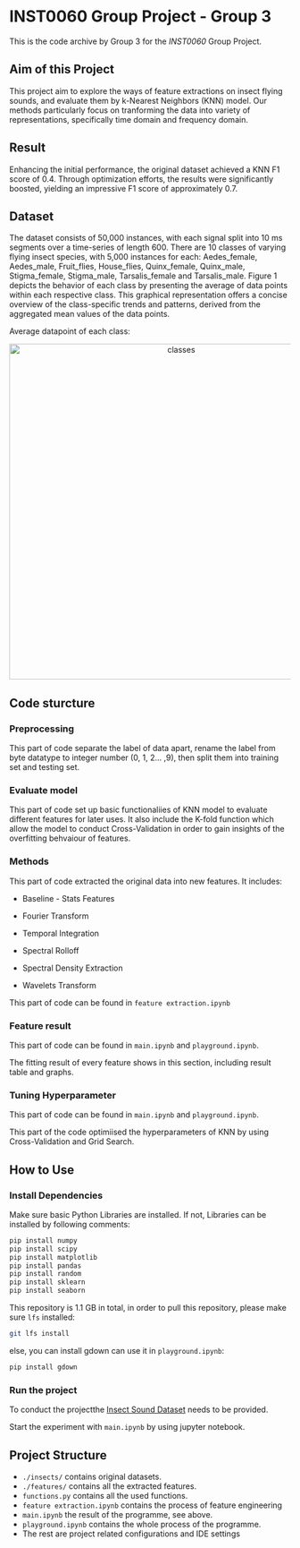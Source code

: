 # INST0060 Group Project - Group 3
This is the code archive by Group 3 for the *INST0060* Group Project.

## Aim of this Project

This project aim to explore the ways of feature extractions on insect flying sounds, and evaluate them by k-Nearest Neighbors (KNN) model. Our methods particularly focus on tranforming the data into variety of representations, specifically time domain and frequency domain.

## Result

Enhancing the initial performance, the original dataset achieved a KNN F1 score of 0.4. Through optimization efforts, the results were significantly boosted, yielding an impressive F1 score of approximately 0.7.

## Dataset

The dataset consists of 50,000 instances, with each signal split into 10 ms segments over a time-series of length 600. There are 10 classes of varying flying insect species, with 5,000 instances for each: Aedes\_female, Aedes\_male, Fruit\_flies, House\_flies, Quinx\_female, Quinx\_male, Stigma\_female, Stigma\_male, Tarsalis\_female and Tarsalis\_male. Figure 1 depicts the behavior of each class by presenting the average of data points within each respective class. This graphical representation offers a concise overview of the class-specific trends and patterns, derived from the aggregated mean values of the data points.

Average datapoint of each class:
<p align="center">
  <img src="https://github.com/Turkeywobbling/ML-group-project/assets/105172948/adfc1b23-f6d6-4dc1-ac03-9e8cf9775167" alt="classes", width="600">
</p>

## Code sturcture

### Preprocessing

This part of code separate the label of data apart, rename the label from byte datatype to integer number (0, 1, 2... ,9), then split them into training set and testing set.

### Evaluate model

This part of code set up basic functionaliies of KNN model to evaluate different features for later uses. It also include the K-fold function which allow the model to conduct Cross-Validation in order to gain insights of the overfitting behvaiour of features.

### Methods

This part of code extracted the original data into new features. It includes:

- Baseline - Stats Features

- Fourier Transform

- Temporal Integration

- Spectral Rolloff

- Spectral Density Extraction

- Wavelets Transform

This part of code can be found in `feature extraction.ipynb`

### Feature result

This part of code can be found in `main.ipynb` and `playground.ipynb`.

The fitting result of every feature shows in this section, including result table and graphs.

### Tuning Hyperparameter

This part of code can be found in `main.ipynb` and `playground.ipynb`.

This part of the code optimiised the hyperparameters of KNN by using Cross-Validation and Grid Search.

## How to Use

### Install Dependencies

Make sure basic Python Libraries are installed. If not, Libraries can be installed by following comments:

```bash
pip install numpy
pip install scipy
pip install matplotlib
pip install pandas
pip install random
pip install sklearn
pip install seaborn
```

This repository is 1.1 GB in total, in order to pull this repository, please make sure `lfs` installed:

```bash
git lfs install
```

else, you can install gdown can use it in `playground.ipynb`:

```bash
pip install gdown
```

### Run the project

To conduct the projectthe [Insect Sound Dataset](https://www.timeseriesclassification.com/description.php?Dataset=InsectSound) needs to be provided.

Start the experiment with `main.ipynb` by using jupyter notebook.


## Project Structure
- `./insects/` contains original datasets.
- `./features/` contains all the extracted features.
- `functions.py` contains all the used functions.
- `feature extraction.ipynb` contains the process of feature engineering
- `main.ipynb` the result of the programme, see above.
- `playground.ipynb` contains the whole process of the programme. 
- The rest are project related configurations and IDE settings


